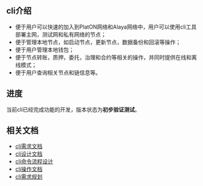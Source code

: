 ## cli介绍

- 便于用户可以快速的加入到PlatON网络和Alaya网络中，用户可以使用cli工具部署主网，测试网和私有网络的节点；
- 便于管理本地节点，如启动节点，更新节点，数据备份和回滚等操作；
- 便于用户管理本地钱包；
- 便于节点转账，质押，委托，治理和合约等相关的操作，并同时提供在线和离线模式；
- 便于用户查询相关节点和链信息等。



## 进度

当前cli已经完成功能的开发，版本状态为**初步验证测试**。



## 相关文档

- [cli需求文档](./doc/cli需求文档.docx)
- [cli设计文档](./doc/cli设计文档.md)
- [cli命令流程设计](./doc/cli命令流程设计.md)
- [cli操作文档](./doc/cli操作文档.md)
- [cli需求规划](./doc/cli需求规划.xlsx)
